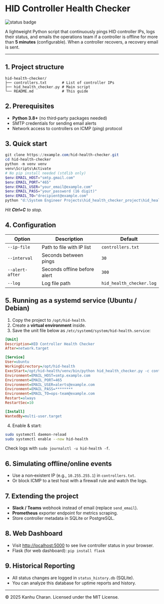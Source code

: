 # HID Controller Health Checker

![status badge](https://img.shields.io/badge/status-active-brightgreen)

A lightweight Python script that continuously pings HID controller IPs,
logs their status, and emails the operations team if a controller is offline
for more than **5 minutes** (configurable). When a controller recovers, a
recovery email is sent.

---

## 1. Project structure

```text
hid-health-checker/
├── controllers.txt       # List of controller IPs
├── hid_health_checker.py # Main script
└── README.md             # This guide
```

## 2. Prerequisites

- **Python 3.8+** (no third‑party packages needed)
- SMTP credentials for sending email alerts
- Network access to controllers on ICMP (ping) protocol

## 3. Quick start

```powershell
git clone https://example.com/hid-health-checker.git
cd hid-health-checker
python -m venv venv
venv\Scripts\Activate
# No pip install needed (stdlib only)
$env:EMAIL_HOST="smtp.gmail.com"
$env:EMAIL_PORT="465"
$env:EMAIL_USER="your_email@example.com"
$env:EMAIL_PASS="your_password (16 digit)"
$env:EMAIL_TO="drecipient@example.com"
python "d:\System Engineer Projects\hid_health_checker_project\hid_health_checker.py"
```

*Hit **Ctrl+C** to stop.*

## 4. Configuration

| Option | Description | Default |
|--------|-------------|---------|
| `--ip-file` | Path to file with IP list | `controllers.txt` |
| `--interval` | Seconds between pings | `30` |
| `--alert-after` | Seconds offline before alert | `300` |
| `--log` | Log file path | `hid_health_checker.log` |

## 5. Running as a systemd service (Ubuntu / Debian)

1. Copy the project to `/opt/hid-health`.
2. Create a **virtual environment** inside.
3. Save the unit file below as
   `/etc/systemd/system/hid-health.service`:

```ini
[Unit]
Description=HID Controller Health Checker
After=network.target

[Service]
User=ubuntu
WorkingDirectory=/opt/hid-health
ExecStart=/opt/hid-health/venv/bin/python hid_health_checker.py -c controllers.txt
Environment=EMAIL_HOST=smtp.example.com
Environment=EMAIL_PORT=465
Environment=EMAIL_USER=alerts@example.com
Environment=EMAIL_PASS=********
Environment=EMAIL_TO=ops-team@example.com
Restart=always
RestartSec=10

[Install]
WantedBy=multi-user.target
```

4. Enable & start:

```bash
sudo systemctl daemon-reload
sudo systemctl enable --now hid-health
```

Check logs with `sudo journalctl -u hid-health -f`.

## 6. Simulating offline/online events

- Use a non‑existent IP (e.g., `10.255.255.1`) in `controllers.txt`.
- Or block ICMP to a test host with a firewall rule and watch the logs.

## 7. Extending the project

- **Slack / Teams** webhook instead of email (replace `send_email`).
- **Prometheus** exporter endpoint for metrics scraping.
- Store controller metadata in SQLite or PostgreSQL.

## 8. Web Dashboard

- Visit [http://localhost:5000](http://localhost:5000) to see live controller status in your browser.
- Flask (for web dashboard): `pip install flask`

## 9. Historical Reporting

- All status changes are logged in `status_history.db` (SQLite).
- You can analyze this database for uptime reports and history.

---

© 2025 Kanhu Charan. Licensed under the MIT License.
